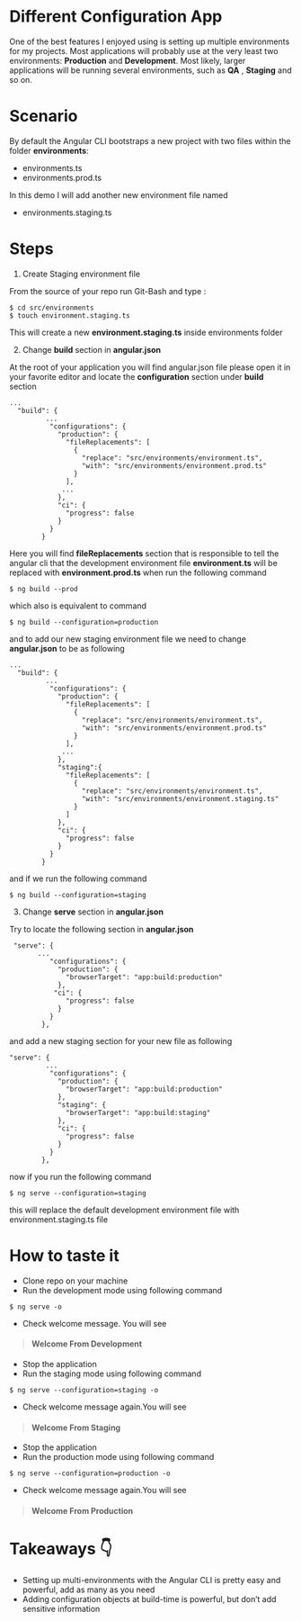 # Different Configuration App
One of the best features I enjoyed using is setting up multiple environments for my projects. Most applications will probably use at the very least two environments: **Production** and **Development**. Most likely, larger applications will be running several environments, such as **QA** , **Staging** and so on.

# Scenario 
By default the Angular CLI bootstraps a new project with two files within the folder **environments**: 
* environments.ts 
* environments.prod.ts

In this demo I will add another new environment file named
* environments.staging.ts

# Steps
1. Create Staging environment file

From the source of your repo run Git-Bash and type  :
```
$ cd src/environments
$ touch environment.staging.ts
```
This will create a new **environment.staging.ts** inside environments folder

2. Change **build** section in **angular.json**

At the root of your application you will find angular.json file please open it in your favorite editor and locate the **configuration** section under **build** section
```
...
  "build": {
         ...
          "configurations": {
            "production": {
              "fileReplacements": [
                {
                  "replace": "src/environments/environment.ts",
                  "with": "src/environments/environment.prod.ts"
                }
              ],
             ...
            },
            "ci": {
              "progress": false
            }
          }
        }
```

Here you will find **fileReplacements** section that is responsible to tell the angular cli that the development environment file **environment.ts** will be replaced with **environment.prod.ts** when run the following command
``` 
$ ng build --prod
```
which also is equivalent to command
``` 
$ ng build --configuration=production
```
and to add our new staging environment file we need to change **angular.json** to be as following
```
...
  "build": {
         ...
          "configurations": {
            "production": {
              "fileReplacements": [
                {
                  "replace": "src/environments/environment.ts",
                  "with": "src/environments/environment.prod.ts"
                }
              ],
             ...
            },
            "staging":{
              "fileReplacements": [
                {
                  "replace": "src/environments/environment.ts",
                  "with": "src/environments/environment.staging.ts"
                }
              ]
            },
            "ci": {
              "progress": false
            }
          }
        }
```
and if we run the following command
```
$ ng build --configuration=staging
```
3. Change **serve** section in **angular.json**

Try to locate the following section in **angular.json**

```
 "serve": {
       ...
          "configurations": {
            "production": {
              "browserTarget": "app:build:production"
            },
           "ci": {
              "progress": false
            }
          }
        },
```

and add a new staging section for your new file as following
```
"serve": {
         ...
          "configurations": {
            "production": {
              "browserTarget": "app:build:production"
            },
            "staging": {
              "browserTarget": "app:build:staging"
            },
            "ci": {
              "progress": false
            }
          }
        },
```

now if you run the following command
```
$ ng serve --configuration=staging
```
this will replace the default development environment file with environment.staging.ts file

# How to taste it
* Clone repo on your machine
* Run the development mode using following command
```
$ ng serve -o
```
* Check welcome message. You will see
> <h4>Welcome From Development </h4>
* Stop the application 
* Run the staging mode using following command

```
$ ng serve --configuration=staging -o
```
* Check welcome message again.You will see
> <h4>Welcome From Staging </h4>
* Stop the application 
* Run the production mode using following command

```
$ ng serve --configuration=production -o
```
* Check welcome message again.You will see
> <h4>Welcome From Production </h4>

# Takeaways :point_down:
* Setting up multi-environments with the Angular CLI is pretty easy and powerful, add as many as you need
* Adding configuration objects at build-time is powerful, but don’t add sensitive information
